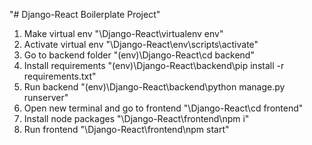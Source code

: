 "# Django-React Boilerplate Project" 

1. Make virtual env 
"\Django-React\virtualenv env"
2. Activate virtual env 
"\Django-React\env\scripts\activate"
3. Go to backend folder
"(env)\Django-React\cd backend"
4. Install requirements
"(env)\Django-React\backend\pip install -r requirements.txt"
5. Run backend
"(env)\Django-React\backend\python manage.py runserver"
6. Open new terminal and go to frontend
"\Django-React\cd frontend"
7. Install node packages
"\Django-React\frontend\npm i"
8. Run frontend
"\Django-React\frontend\npm start"